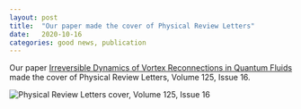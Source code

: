 ```yaml
---
layout: post
title:  "Our paper made the cover of Physical Review Letters"
date:   2020-10-16
categories: good news, publication
---
```


Our paper [Irreversible Dynamics of Vortex Reconnections in Quantum Fluids](https://doi.org/10.1103/PhysRevLett.125.164501) made the cover of Physical Review Letters, Volume 125, Issue 16.

![Physical Review Letters cover, Volume 125, Issue 16](/research/assets/posts/LS17124cvr.png)

